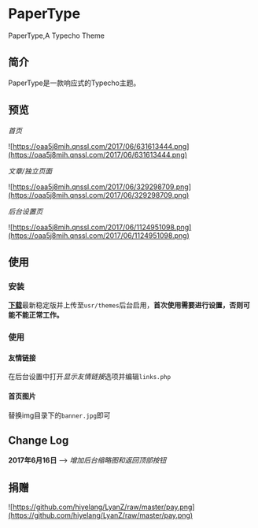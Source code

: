 # PaperType

PaperType,A Typecho Theme

## 简介

PaperType是一款响应式的Typecho主题。

## 预览

*首页*

![https://oaa5j8mih.qnssl.com/2017/06/631613444.png](https://oaa5j8mih.qnssl.com/2017/06/631613444.png)

*文章/独立页面*

![https://oaa5j8mih.qnssl.com/2017/06/329298709.png](https://oaa5j8mih.qnssl.com/2017/06/329298709.png)

*后台设置页*

![https://oaa5j8mih.qnssl.com/2017/06/1124951098.png](https://oaa5j8mih.qnssl.com/2017/06/1124951098.png)

## 使用

### 安装

[**下载**](https://github.com/hiyelang/LyanZ/releases)最新稳定版并上传至`usr/themes`后台启用，**首次使用需要进行设置，否则可能不能正常工作。**

### 使用

#### 友情链接

在后台设置中打开*显示友情链接*选项并编辑`links.php`

#### 首页图片

替换img目录下的`banner.jpg`即可

## Change Log

**2017年6月16日** --> *增加后台缩略图和返回顶部按钮*

## 捐赠

![https://github.com/hiyelang/LyanZ/raw/master/pay.png](https://github.com/hiyelang/LyanZ/raw/master/pay.png)